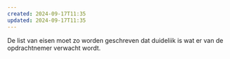 ```yaml
---
created: 2024-09-17T11:35
updated: 2024-09-17T11:35
---
```

De list van eisen moet zo worden geschreven dat duideliik is wat er van de opdrachtnemer verwacht wordt.